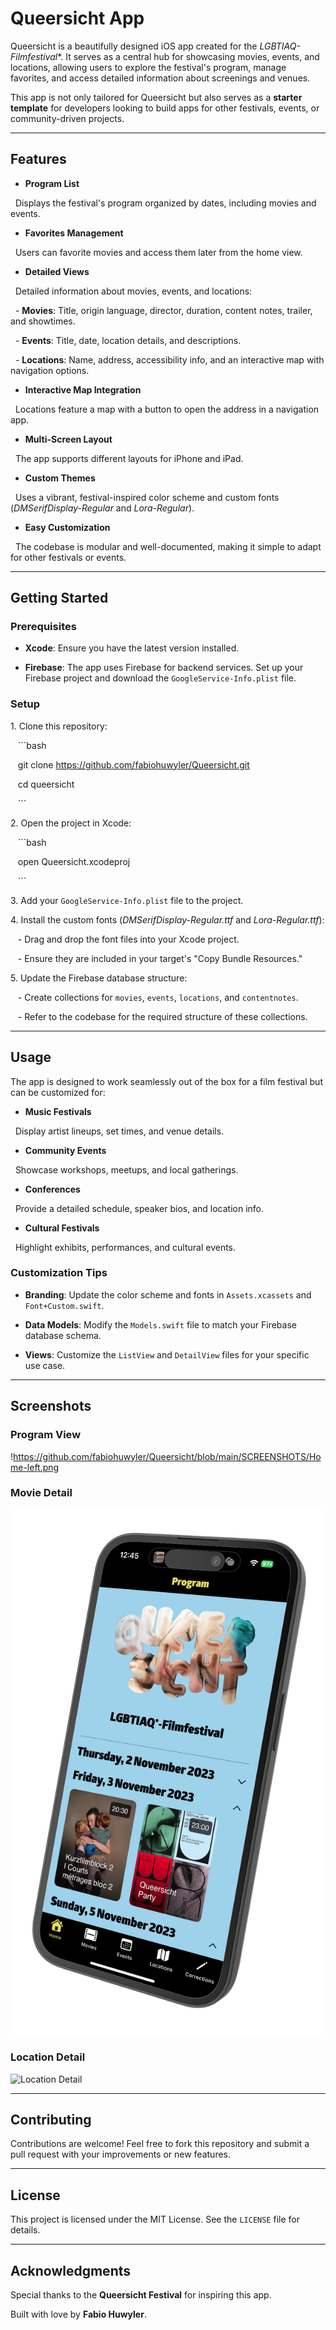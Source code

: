 # Queersicht App

Queersicht is a beautifully designed iOS app created for the **LGBTIAQ*-Filmfestival**. It serves as a central hub for showcasing movies, events, and locations, allowing users to explore the festival's program, manage favorites, and access detailed information about screenings and venues.

This app is not only tailored for Queersicht but also serves as a **starter template** for developers looking to build apps for other festivals, events, or community-driven projects.

---

## Features

- **Program List**  

  Displays the festival's program organized by dates, including movies and events.

- **Favorites Management**  

  Users can favorite movies and access them later from the home view.

- **Detailed Views**  

  Detailed information about movies, events, and locations:

  - **Movies**: Title, origin language, director, duration, content notes, trailer, and showtimes.

  - **Events**: Title, date, location details, and descriptions.

  - **Locations**: Name, address, accessibility info, and an interactive map with navigation options.

- **Interactive Map Integration**  

  Locations feature a map with a button to open the address in a navigation app.

- **Multi-Screen Layout**  

  The app supports different layouts for iPhone and iPad.

- **Custom Themes**  

  Uses a vibrant, festival-inspired color scheme and custom fonts (*DMSerifDisplay-Regular* and *Lora-Regular*).

- **Easy Customization**  

  The codebase is modular and well-documented, making it simple to adapt for other festivals or events.

---

## Getting Started

### Prerequisites

- **Xcode**: Ensure you have the latest version installed.

- **Firebase**: The app uses Firebase for backend services. Set up your Firebase project and download the `GoogleService-Info.plist` file.

### Setup

1\. Clone this repository:

   ```bash

   git clone https://github.com/fabiohuwyler/Queersicht.git

   cd queersicht

   ```

2\. Open the project in Xcode:

   ```bash

   open Queersicht.xcodeproj

   ```

3\. Add your `GoogleService-Info.plist` file to the project.

4\. Install the custom fonts (*DMSerifDisplay-Regular.ttf* and *Lora-Regular.ttf*):

   - Drag and drop the font files into your Xcode project.

   - Ensure they are included in your target's "Copy Bundle Resources."

5\. Update the Firebase database structure:

   - Create collections for `movies`, `events`, `locations`, and `contentnotes`.

   - Refer to the codebase for the required structure of these collections.

---

## Usage

The app is designed to work seamlessly out of the box for a film festival but can be customized for:

- **Music Festivals**  

  Display artist lineups, set times, and venue details.

- **Community Events**  

  Showcase workshops, meetups, and local gatherings.

- **Conferences**  

  Provide a detailed schedule, speaker bios, and location info.

- **Cultural Festivals**  

  Highlight exhibits, performances, and cultural events.

### Customization Tips

- **Branding**: Update the color scheme and fonts in `Assets.xcassets` and `Font+Custom.swift`.

- **Data Models**: Modify the `Models.swift` file to match your Firebase database schema.

- **Views**: Customize the `ListView` and `DetailView` files for your specific use case.

---

## Screenshots

### Program View

!https://github.com/fabiohuwyler/Queersicht/blob/main/SCREENSHOTS/Home-left.png 

### Movie Detail

![Movie Detail](https://github.com/fabiohuwyler/Queersicht/blob/main/SCREENSHOTS/Home-left.png)

### Location Detail

![Location Detail](path/to/screenshot3.png)

---

## Contributing

Contributions are welcome! Feel free to fork this repository and submit a pull request with your improvements or new features.

---

## License

This project is licensed under the MIT License. See the `LICENSE` file for details.

---

## Acknowledgments

Special thanks to the **Queersicht Festival** for inspiring this app.  

Built with love by **Fabio Huwyler**.
